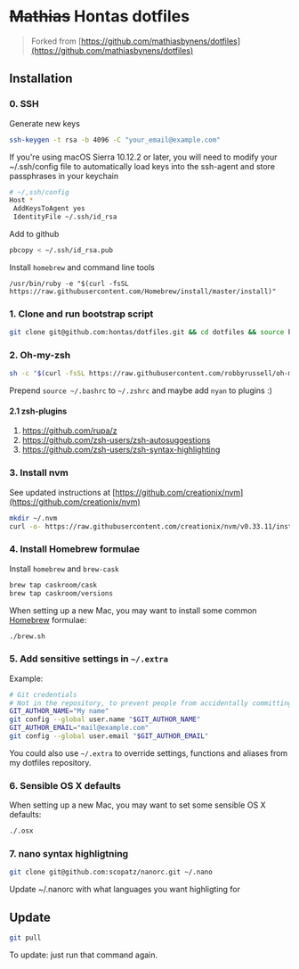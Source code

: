 # ~~Mathias~~ Hontas dotfiles
> Forked from [https://github.com/mathiasbynens/dotfiles](https://github.com/mathiasbynens/dotfiles)

## Installation

### 0. SSH

Generate new keys
```bash
ssh-keygen -t rsa -b 4096 -C "your_email@example.com"
```

If you're using macOS Sierra 10.12.2 or later, you will need to modify your ~/.ssh/config file to automatically load keys into the ssh-agent and store passphrases in your keychain
```bash
# ~/,ssh/config
Host *
 AddKeysToAgent yes
 IdentityFile ~/.ssh/id_rsa
```

Add to github
```bash
pbcopy < ~/.ssh/id_rsa.pub
```

Install `homebrew` and command line tools
```
/usr/bin/ruby -e "$(curl -fsSL https://raw.githubusercontent.com/Homebrew/install/master/install)"
```

### 1. Clone and run bootstrap script
```bash
git clone git@github.com:hontas/dotfiles.git && cd dotfiles && source bootstrap.sh
```

### 2. Oh-my-zsh
```bash
sh -c "$(curl -fsSL https://raw.githubusercontent.com/robbyrussell/oh-my-zsh/master/tools/install.sh)"
```

Prepend `source ~/.bashrc` to `~/.zshrc` and maybe add `nyan` to plugins :)

#### 2.1 zsh-plugins

1. https://github.com/rupa/z
2. https://github.com/zsh-users/zsh-autosuggestions
3. https://github.com/zsh-users/zsh-syntax-highlighting

### 3. Install nvm
See updated instructions at [https://github.com/creationix/nvm](https://github.com/creationix/nvm)
```bash
mkdir ~/.nvm
curl -o- https://raw.githubusercontent.com/creationix/nvm/v0.33.11/install.sh | bash
```

### 4. Install Homebrew formulae

Install `homebrew` and `brew-cask`
```bash
brew tap caskroom/cask
brew tap caskroom/versions
```

When setting up a new Mac, you may want to install some common [Homebrew](http://brew.sh/) formulae:
```bash
./brew.sh
```

### 5. Add sensitive settings in `~/.extra`
Example:
```bash
# Git credentials
# Not in the repository, to prevent people from accidentally committing under my name
GIT_AUTHOR_NAME="My name"
git config --global user.name "$GIT_AUTHOR_NAME"
GIT_AUTHOR_EMAIL="mail@example.com"
git config --global user.email "$GIT_AUTHOR_EMAIL"
```

You could also use `~/.extra` to override settings, functions and aliases from my dotfiles repository.

### 6. Sensible OS X defaults

When setting up a new Mac, you may want to set some sensible OS X defaults:

```bash
./.osx
```

### 7. nano syntax highligtning

```bash
git clone git@github.com:scopatz/nanorc.git ~/.nano
```

Update ~/.nanorc with what languages you want highligting for

## Update
```bash
git pull
```
To update: just run that command again.
